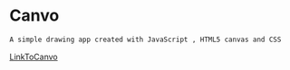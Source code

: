 # Canvo

```bash
A simple drawing app created with JavaScript , HTML5 canvas and CSS
```

[LinkToCanvo](https://canvo-shibam.netlify.app/)
